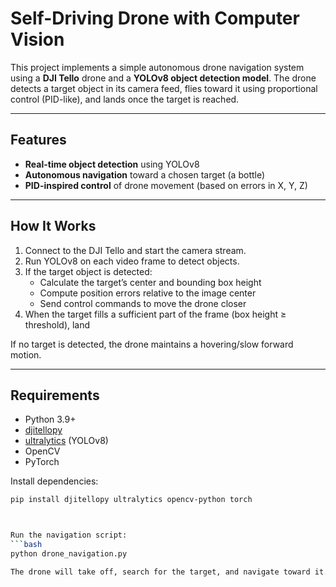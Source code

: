 # Self-Driving Drone with Computer Vision  

This project implements a simple autonomous drone navigation system using a **DJI Tello** drone and a **YOLOv8 object detection model**. The drone detects a target object in its camera feed, flies toward it using proportional control (PID-like), and lands once the target is reached.  

---

## Features  
- **Real-time object detection** using YOLOv8  
- **Autonomous navigation** toward a chosen target (a bottle)  
- **PID-inspired control** of drone movement (based on errors in X, Y, Z)  

---

## How It Works  
1. Connect to the DJI Tello and start the camera stream.  
2. Run YOLOv8 on each video frame to detect objects.  
3. If the target object is detected:  
   - Calculate the target’s center and bounding box height  
   - Compute position errors relative to the image center  
   - Send control commands to move the drone closer  
4. When the target fills a sufficient part of the frame (box height ≥ threshold), land  

If no target is detected, the drone maintains a hovering/slow forward motion.  

---

## Requirements  
- Python 3.9+  
- [djitellopy](https://github.com/damiafuentes/DJITelloPy)  
- [ultralytics](https://github.com/ultralytics/ultralytics) (YOLOv8)  
- OpenCV  
- PyTorch  

Install dependencies:  
```bash
pip install djitellopy ultralytics opencv-python torch



Run the navigation script:
```bash
python drone_navigation.py

The drone will take off, search for the target, and navigate toward it.
